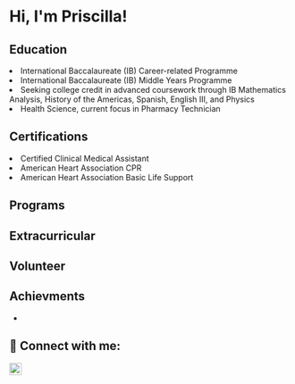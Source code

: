 <h1>Hi, I'm Priscilla! </h1>

<h2>Education</h2>
   <li>International Baccalaureate (IB) Career-related Programme </li>
   <li>International Baccalaureate (IB) Middle Years Programme</li>
   <li> Seeking college credit in advanced coursework through IB Mathematics Analysis, History of the Americas, Spanish, English III, and Physics</li>
   <li>Health Science, current focus in Pharmacy Technician </li>
   
<h2>Certifications</h2>
   <li>Certified Clinical Medical Assistant</li>
   <li>American Heart Association CPR</li>
   <li>American Heart Association Basic Life Support</li>

<h2>Programs</h2>


<h2>Extracurricular</h2>


<h2>Volunteer</h2>


<h2>Achievments</h2>

- 


<h2> 🤳 Connect with me:</h2>

[<img align="left" alt="JoshMadakor | LinkedIn" width="22px" src="https://cdn.jsdelivr.net/npm/simple-icons@v3/icons/linkedin.svg" />][linkedin]



[linkedin]: https://linkedin.com/in/joshmadakor
